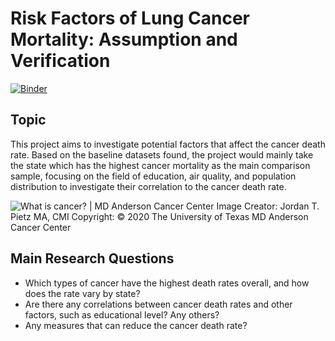# Risk Factors of Lung Cancer Mortality: Assumption and Verification

[![Binder](https://mybinder.org/badge_logo.svg)](https://mybinder.org/v2/gh/Rickyoung221/DH140_Final_Project/main)

## Topic

This project aims to investigate potential factors that affect the cancer death rate. Based on the baseline datasets found, the project would mainly take the state which has the highest cancer mortality as the main comparison sample, focusing on the field of education, air quality, and population distribution to investigate their correlation to the cancer death rate.

![What is cancer? | MD Anderson Cancer Center](https://www.mdanderson.org/images/publications/cancerwise/Generics/cancer-metastasis-cancerwise.jpg)
Image Creator: Jordan T. Pietz MA, CMI 
Copyright: © 2020 The University of Texas MD Anderson Cancer Center


## Main Research Questions

- Which types of cancer have the highest death rates overall, and how does the rate vary by state?
- Are there any correlations between cancer death rates and other factors, such as educational level? Any others?
- Any measures that can reduce the cancer death rate?